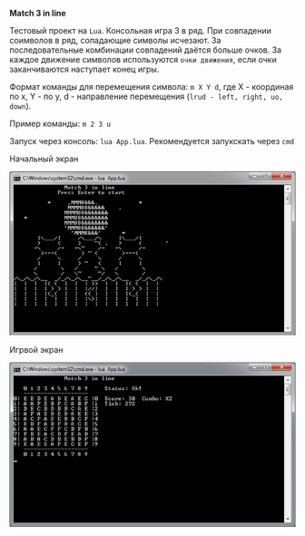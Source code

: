 **Match 3 in line** 

Тестовый проект на `Lua`. Консольная игра 3 в ряд. При совпадении соимволов в ряд, сопадающие символы исчезают. За последовательные комбинации 
совпадений даётся больше очков. За каждое движение символов используются `очки движения`, если очки заканчиваются 
наступает конец игры.

Формат команды для перемещения символа: `m X Y d`, где X - координая по x, Y - по y, d - направление перемещения 
(`lrud - left, right, uo, down`).

Пример команды: `m 2 3 u`

Запуск через консоль: `lua App.lua`. Рекомендуется запукскать через `cmd`

Начальный экран

![Alt text](img/scrn_1.png?raw=true "Начальный экран")

Игрвой экран

![Alt text](img/scrn_2.png?raw=true "Игрвой экран")
